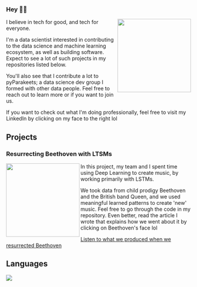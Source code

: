 <!-- [![Header](https://raw.githubusercontent.com/mawuliadjei/mawuliadjei/main/assets/memoji.jpeg "Header")](https://github.com/mawuliadjei/mawuliadjei)-->

### Hey ✌🏻

<p>
  <a href="https://www.linkedin.com/in/mawuliadjei/"><img width="200" align='right' src="https://media-exp1.licdn.com/dms/image/C5603AQH6EcXj5AfGxQ/profile-displayphoto-shrink_400_400/0?e=1608768000&v=beta&t=N41MawZ1enkobO99WGSzFxFTt_Kv9ozCPk-9MD-mSSs"></a>
</p>

I believe in tech for good, and tech for everyone.

I'm a data scientist interested in contributing to the data science and machine learning ecosystem, as well as building software. Expect to see a lot of such projects in my repositories listed below.

You'll also see that I contribute a lot to pyParakeets; a data science dev group I formed with other data people. Feel free to reach out to learn more or if you want to join us.

If you want to check out what I'm doing professionally, feel free to visit my LinkedIn by clicking on my face to the right lol


## Projects

### Resurrecting Beethoven with LTSMs
<p>
  <a href="https://www.linkedin.com/pulse/we-resurrected-beethoven-data-science-heres-how-mawuli-adjei/"><img width="200" align='left' src="https://media-exp1.licdn.com/dms/image/C5112AQG8Cv-gpC23bA/article-cover_image-shrink_423_752/0?e=1608768000&v=beta&t=eioGrlUYgOuDWD3e1t3ePiSeYb8mfQyCOQPSM2sqlAA"></a>
</p>
In this project, my team and I spent time using Deep Learning to create music, by working primarily with LSTMs.

We took data from child prodigy Beethoven and the British band Queen, and we used meaningful learned patterns to create 'new' music. Feel free to go through the code in my repository. Even better, read the article I wrote that explains how we went about it by clicking on Beethoven's face lol

<a href="https://soundcloud.com/mawuli-adjei-893458814/beethoven2_made_with_neural_ne">Listen to what we produced when we resurrected Beethoven</a>

## Languages

<img align="center" src="https://github-readme-stats.vercel.app/api/top-langs/?username=mawuliadjei&count_private=true" />



<!--
**mawuliadjei/mawuliadjei** is a ✨ _special_ ✨ repository because its `README.md` (this file) appears on your GitHub profile.

Here are some ideas to get you started:

- 🔭 I’m currently working on ...
- 🌱 I’m currently learning ...
- 👯 I’m looking to collaborate on ...
- 🤔 I’m looking for help with ...
- 💬 Ask me about ...
- 📫 How to reach me: ...
- 😄 Pronouns: ...
- ⚡ Fun fact: ...
-->
